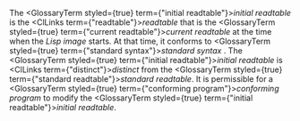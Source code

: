  



The <GlossaryTerm styled={true} term={"initial readtable"}><i>initial readtable</i></GlossaryTerm> is the <ClLinks  term={"readtable"}><i>readtable</i></ClLinks> that is the <GlossaryTerm styled={true} term={"current readtable"}><i>current readtable</i></GlossaryTerm> at the time when the *Lisp image* starts. At that time, it conforms to <GlossaryTerm styled={true} term={"standard syntax"}><i>standard syntax</i></GlossaryTerm> . The <GlossaryTerm styled={true} term={"initial readtable"}><i>initial readtable</i></GlossaryTerm> is <ClLinks  term={"distinct"}><i>distinct</i></ClLinks> from the <GlossaryTerm styled={true} term={"standard readtable"}><i>standard readtable</i></GlossaryTerm>. It is permissible for a <GlossaryTerm styled={true} term={"conforming program"}><i>conforming program</i></GlossaryTerm> to modify the <GlossaryTerm styled={true} term={"initial readtable"}><i>initial readtable</i></GlossaryTerm>. 



